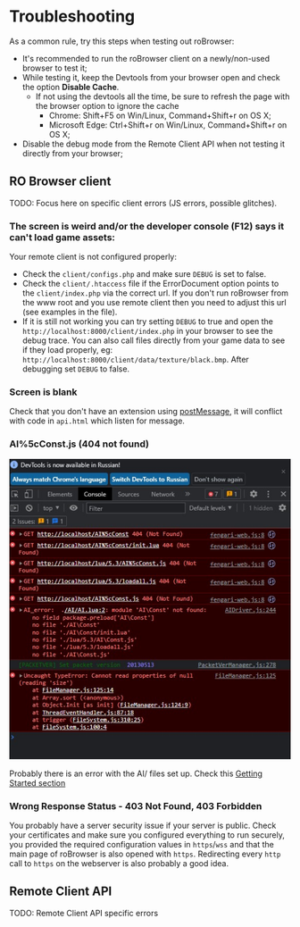 # Troubleshooting

As a common rule, try this steps when testing out roBrowser:

* It's recommended to run the roBrowser client on a newly/non-used browser to test it;
* While testing it, keep the Devtools from your browser open and check the option **Disable Cache**.
  * If not using the devtools all the time, be sure to refresh the page with the browser option to ignore the cache
    * Chrome: Shift+F5 on Win/Linux, Command+Shift+r on OS X;
    * Microsoft Edge: Ctrl+Shift+r on Win/Linux, Command+Shift+r on OS X;
* Disable the debug mode from the Remote Client API when not testing it directly from your browser;

## RO Browser client

TODO: Focus here on specific client errors (JS errors, possible glitches).

### The screen is weird and/or the developer console (F12) says it can't load game assets:
Your remote client is not configured properly:
  - Check the `client/configs.php` and make sure `DEBUG` is set to false.
  - Check the `client/.htaccess` file if the ErrorDocument option points to the `client/index.php` via the correct url. If you don't run roBrowser from the www root and you use remote client then you need to adjust this url (see examples in the file).
  - If it is still not working you can try setting `DEBUG` to true and open the `http://localhost:8000/client/index.php` in your browser to see the debug trace. You can also call files directly from your game data to see if they load properly, eg: `http://localhost:8000/client/data/texture/black.bmp`. After debugging set `DEBUG` to false.

### Screen is blank
Check that you don't have an extension using [postMessage](https://developer.mozilla.org/en-US/docs/Web/API/Window/message_event), it will conflict with code in `api.html` which listen for message.

### AI%5cConst.js (404 not found)
![](./img/start-ai-error.png)

Probably there is an error with the AI/ files set up. Check this [Getting Started section](./GettingStarted.md#preparing-the-dependencies)

### Wrong Response Status - 403 Not Found, 403 Forbidden 

You probably have a server security issue if your server is public. Check your certificates and make sure you configured everything to run securely, you provided the required configuration values in `https`/`wss` and that the main page of roBrowser is also opened with `https`. Redirecting every `http` call to `https` on the webserver is also probably a good idea.

## Remote Client API

TODO: Remote Client API specific errors
